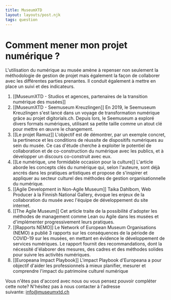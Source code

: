 ```yaml
---
title: MuseumXTD
layout: layouts/post.njk
tags: question
---
```

# Comment mener mon projet numérique ?
L'utilisation du numérique au musée amène à repenser non seulement la méthodologie de gestion de projet mais également la façon de collaborer avec les différentes parties prenantes. Il conduit également à mettre en place un suivi et des indicateurs.  


1. [[MuseumXTD - Studios et agences, partenaires de la transition numérique des musées]]
2. [[MuseumXTD - Seemuseum Kreuzlingen]]
   En 2019, le Seemuseum Kreuzlingen s'est lancé dans un voyage de transformation numérique grâce au projet digitorials.ch. Depuis lors, le Seemuseum a exploré divers formats numériques, utilisant sa petite taille comme un atout clé pour mettre en œuvre le changement.
3. [[Le projet Ramuz]]
   L'objectif est de démontrer, par un exemple concret, la pertinence et les conditions de réussite de dispositifs numériques au sein du musée. Ce cas d'étude cherche à exploiter le potentiel de collaboration et de co-construction du numérique avec les publics, et à développer un discours co-construit avec eux.
4. [[Le numérique, une formidable occasion pour la culture]]
   L'article aborde les concepts clés du numérique qui, selon l'auteure, sont déjà ancrés dans les pratiques artistiques et propose de s'inspirer et appliquer au secteur culturel des méthodes de gestion organisationnelle du numérique.
5. [[Agile Development in Non-Agile Museum]]
   Taika Dahlbom, Web Producer à la Finnish National Gallery, évoque les enjeux de la collaboration du musée avec l'équipe de développement du site internet. 
6. [[The Agile Museum]]
   Cet article traite de la possibilité d'adopter les méthodes de management comme Lean ou Agile dans les musées et d'implémenter progressivement leurs pratiques.
7. [[Rapports NEMO]]
   Le Network of European Museum Organisations (NEMO) a publié 3 rapports sur les conséquences de la période de COVID-19 sur les musées, en mettant en évidence le développement de services numériques. Le rapport fournit des recommandations, dont la nécessité d'élaborer des mesures, des cadres et des méthodes solides pour suivre les activités numériques. 
8. [[Europeana Impact Playbook]]
   L'impact Playbook d'Europeana a pour objectif d'aider les professionnels à mieux planifier, mesurer et comprendre l'impact du patrimoine culturel numérique


 
Vous n'êtes pas d'accord avec nous ou vous pensez pouvoir compléter cette note? N'hésitez pas à nous contacter à l'adresse suivante: [info@museumxtd.ch](mailto:info@museumxtd.ch)